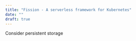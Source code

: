```yaml
---
title: "Fission - A serverless framework for Kubernetes"
date: ""
draft: true
---
```

Consider persistent storage
